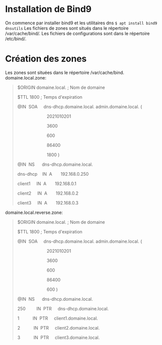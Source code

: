# Installation de Bind9
On commence par installer bind9 et les utilitaires dns `$ apt install bind9 dnsutils`
Les fichiers de zones sont situés dans le répertoire /var/cache/bind/.
Les fichiers de configurations sont dans le répertoire /etc/bind/.
# Création des zones
Les zones sont situées dans le répertoire /var/cache/bind.
domaine.local.zone:
> $ORIGIN domaine.local. ; Nom de domaine
> 
> $TTL 1800 ; Temps d'expiration
> 
>   
> 
> @IN  SOA     dns-dhcp.domaine.local. admin.domaine.local. (
> 
>                         2021010201
> 
>                         3600
> 
>                         600
> 
>                         86400
> 
>                         1800 )
> 
>   
> 
> @IN  NS      dns-dhcp.domaine.local.
> 
>   
> 
> dns-dhcp    IN  A       192.168.0.250
> 
> client1     IN  A       192.168.0.1
> 
> client2     IN  A       192.168.0.2
> 
> client3     IN  A       192.168.0.3

domaine.local.reverse.zone:
> $ORIGIN domaine.local. ; Nom de domaine
> 
> $TTL 1800 ; Temps d'expiration
> 
>   
> 
> @IN  SOA     dns-dhcp.domaine.local. admin.domaine.local. (
> 
>                         2021010201
> 
>                         3600
> 
>                         600
> 
>                         86400
> 
>                         600 )
> 
>   
> 
> @IN  NS      dns-dhcp.domaine.local.
> 
>   
> 
> 250         IN  PTR     dns-dhcp.domaine.local.
> 
> 1           IN  PTR     client1.domaine.local.
> 
> 2           IN  PTR     client2.domaine.local.
> 
> 3           IN  PTR     client3.domaine.local.